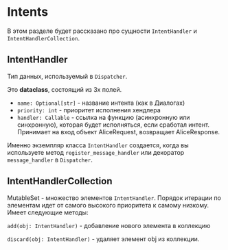 # Intents
В этом разделе будет рассказано про сущности `IntentHandler`
и `IntentHandlerCollection`.

## IntentHandler
Тип данных, используемый в `Dispatcher`.

Это **dataclass**, состоящий из 3х полей.

- `name: Optional[str]` - название интента (как в Диалогах)
- `priority: int` - приоритет исполнения хендлера
- `handler: Callable` - ссылка на функцию (асинхронную или
синхронную), которая будет исполняться, если сработал интент.
Принимает на вход объект AliceRequest, 
возвращает AliceResponse.

Именно экземпляр класса `IntentHandler` создается, когда вы
используете метод `register_message_handler` или декоратор
`message_handler` в `Dispatcher`.

## IntentHandlerCollection
MutableSet - множество элементов `IntentHandler`. 
Порядок итерации по элементам идет от самого высокого
приоритета к самому низкому.
Имеет следующие методы:

`add(obj: IntentHandler)` - добавление нового элемента в
коллекцию

`discard(obj: IntentHandler)` - удаляет элемент obj из
коллекции.
